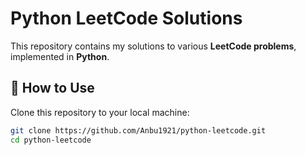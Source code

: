 # Python LeetCode Solutions  

This repository contains my solutions to various **LeetCode problems**, implemented in **Python**.  

## 📌 How to Use  
Clone this repository to your local machine:  
```sh
git clone https://github.com/Anbu1921/python-leetcode.git
cd python-leetcode
